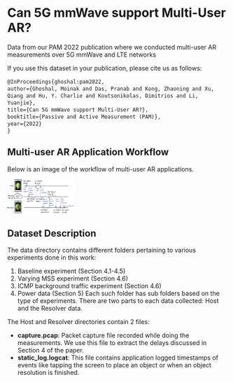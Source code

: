# Can 5G mmWave support Multi-User AR?
Data from our PAM 2022 publication where we conducted multi-user AR measurements over 5G mmWave and LTE networks

If you use this dataset in your publication, please cite us as follows:
```
@InProceedings{ghoshal:pam2022,
author={Ghoshal, Moinak and Das, Pranab and Kong, Zhaoning and Xu, Qiang and Hu, Y. Charlie and Koutsonikolas, Dimitrios and Li, Yuanjie},
title={Can 5G mmWave support Multi-User AR?},
booktitle={Passive and Active Measurement (PAM)},
year={2022}
}
```
## Multi-user AR Application Workflow

Below is an image of the workflow of multi-user AR applications.

<img src="app.pdf" width="30%"/>

## Dataset Description

The data directory contains different folders pertaining to various experiments done in this work:

1. Baseline experiment (Section 4.1-4.5) 
2. Varying MSS experiment (Section 4.6)
3. ICMP background traffic experiment (Section 4.6)
4. Power data (Section 5)
Each such folder has sub folders based on the type of experiments. There are two parts to each data collected: Host and the Resolver data.

The Host and Resolver directories contain 2 files: 
* **capture.pcap**: Packet capture file recorded while doing the measurements. We use this file to extract the delays discussed in Section 4 of the paper.
* **static_log.logcat**: This file contains application logged timestamps of events like tapping the screen to place an object or when an object resolution is finished.

